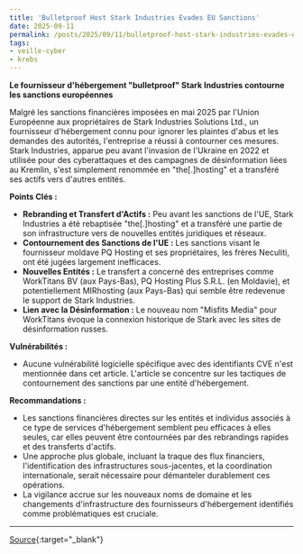 ```yaml
---
title: 'Bulletproof Host Stark Industries Evades EU Sanctions'
date: 2025-09-11
permalink: /posts/2025/09/11/bulletproof-host-stark-industries-evades-eu-sanctions/
tags:
- veille-cyber
- krebs
---
```

**Le fournisseur d'hébergement "bulletproof" Stark Industries contourne les sanctions européennes**

Malgré les sanctions financières imposées en mai 2025 par l'Union Européenne aux propriétaires de Stark Industries Solutions Ltd., un fournisseur d'hébergement connu pour ignorer les plaintes d'abus et les demandes des autorités, l'entreprise a réussi à contourner ces mesures. Stark Industries, apparue peu avant l'invasion de l'Ukraine en 2022 et utilisée pour des cyberattaques et des campagnes de désinformation liées au Kremlin, s'est simplement renommée en "the[.]hosting" et a transféré ses actifs vers d'autres entités.

**Points Clés :**

*   **Rebranding et Transfert d'Actifs :** Peu avant les sanctions de l'UE, Stark Industries a été rebaptisée "the[.]hosting" et a transféré une partie de son infrastructure vers de nouvelles entités juridiques et réseaux.
*   **Contournement des Sanctions de l'UE :** Les sanctions visant le fournisseur moldave PQ Hosting et ses propriétaires, les frères Neculiti, ont été jugées largement inefficaces.
*   **Nouvelles Entités :** Le transfert a concerné des entreprises comme WorkTitans BV (aux Pays-Bas), PQ Hosting Plus S.R.L. (en Moldavie), et potentiellement MIRhosting (aux Pays-Bas) qui semble être redevenue le support de Stark Industries.
*   **Lien avec la Désinformation :** Le nouveau nom "Misfits Media" pour WorkTitans évoque la connexion historique de Stark avec les sites de désinformation russes.

**Vulnérabilités :**

*   Aucune vulnérabilité logicielle spécifique avec des identifiants CVE n'est mentionnée dans cet article. L'article se concentre sur les tactiques de contournement des sanctions par une entité d'hébergement.

**Recommandations :**

*   Les sanctions financières directes sur les entités et individus associés à ce type de services d'hébergement semblent peu efficaces à elles seules, car elles peuvent être contournées par des rebrandings rapides et des transferts d'actifs.
*   Une approche plus globale, incluant la traque des flux financiers, l'identification des infrastructures sous-jacentes, et la coordination internationale, serait nécessaire pour démanteler durablement ces opérations.
*   La vigilance accrue sur les nouveaux noms de domaine et les changements d'infrastructure des fournisseurs d'hébergement identifiés comme problématiques est cruciale.

---
[Source](https://krebsonsecurity.com/2025/09/bulletproof-host-stark-industries-evades-eu-sanctions/){:target="_blank"}

